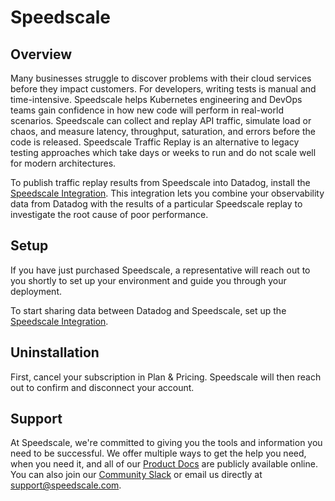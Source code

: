 # Speedscale

## Overview
Many businesses struggle to discover problems with their cloud services before they impact customers. For developers, writing tests is manual and time-intensive. Speedscale helps Kubernetes engineering and DevOps teams gain confidence in how new code will perform in real-world scenarios. Speedscale can collect and replay API traffic, simulate load or chaos, and measure latency, throughput, saturation, and errors before the code is released. Speedscale Traffic Replay is an alternative to legacy testing approaches which take days or weeks to run and do not scale well for modern architectures.

To publish traffic replay results from Speedscale into Datadog, install the [Speedscale Integration][1]. This integration lets you combine your observability data from Datadog with the results of a particular Speedscale replay to investigate the root cause of poor performance.

## Setup
If you have just purchased Speedscale, a representative will reach out to you shortly to set up your environment and guide you through your deployment.

To start sharing data between Datadog and Speedscale, set up the [Speedscale Integration][1].

## Uninstallation

First, cancel your subscription in Plan & Pricing. Speedscale will then reach out to confirm and disconnect your account.

## Support
At Speedscale, we're committed to giving you the tools and information you need to be successful. We offer multiple ways to get the help you need, when you need it, and all of our [Product Docs][3] are publicly available online. You can also join our [Community Slack][4] or email us directly at [support@speedscale.com][5].

[1]: /integrations/speedscale
[3]: https://docs.speedscale.com/
[4]: https://slack.speedscale.com/
[5]: mailto:support@speedscale.com
